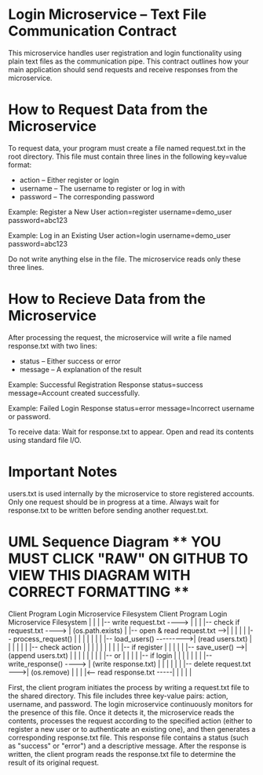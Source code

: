# Login Microservice – Text File Communication Contract
This microservice handles user registration and login functionality using plain text files as the communication pipe. This contract outlines how your main application should send requests and receive responses from the microservice.

# How to Request Data from the Microservice
To request data, your program must create a file named request.txt in the root directory. This file must contain three lines in the following key=value format:
- action – Either register or login
- username – The username to register or log in with
- password – The corresponding password

Example: Register a New User
action=register
username=demo_user
password=abc123

Example: Log in an Existing User
action=login
username=demo_user
password=abc123

Do not write anything else in the file. The microservice reads only these three lines.

# How to Recieve Data from the Microservice
After processing the request, the microservice will write a file named response.txt with two lines:
- status – Either success or error
- message – A explanation of the result

Example: Successful Registration Response
status=success
message=Account created successfully.

Example: Failed Login Response
status=error
message=Incorrect username or password.

To receive data:
Wait for response.txt to appear. Open and read its contents using standard file I/O.

# Important Notes
users.txt is used internally by the microservice to store registered accounts. Only one request should be in progress at a time. Always wait for response.txt to be written before sending another request.txt.

# UML Sequence Diagram ** YOU MUST CLICK "RAW" ON GITHUB TO VIEW THIS DIAGRAM WITH CORRECT FORMATTING **
Client Program Login Microservice Filesystem
Client Program            Login Microservice              Filesystem
     |                           |                              |
     |-- write request.txt ----> |                              |
     |                           |-- check if request.txt ----> | (os.path.exists)
     |                           |-- open & read request.txt -->|
     |                           |                              |
     |                           |-- process_request()          |
     |                           |   |                          |
     |                           |   |-- load_users() --------->| (read users.txt)
     |                           |   |                          |
     |                           |   |-- check action           |
     |                           |   |   |                      |
     |                           |   |   |-- if register        |
     |                           |   |   |   |-- save_user() -->| (append users.txt)
     |                           |   |   |                      |
     |                           |   |   |-- or                 |
     |                           |   |   |-- if login           |
     |                           |   |                          |
     |                           |   |-- write_response() ----> | (write response.txt)
     |                           |   |                          |
     |                           |   |-- delete request.txt --->| (os.remove)
     |                           |                              |
     |<-- read response.txt -----|                              |
     |                           |                              |

     
First, the client program initiates the process by writing a request.txt file to the shared directory. This file includes three key-value pairs: action, username, and password. The login microservice continuously monitors for the presence of this file. Once it detects it, the microservice reads the contents, processes the request according to the specified action (either to register a new user or to authenticate an existing one), and then generates a corresponding response.txt file. This response file contains a status (such as "success" or "error") and a descriptive message. After the response is written, the client program reads the response.txt file to determine the result of its original request.

